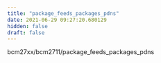 ```yaml
---
title: "package_feeds_packages_pdns"
date: 2021-06-29 09:27:20.680129
hidden: false
draft: false
---
```


bcm27xx/bcm2711/package_feeds_packages_pdns

